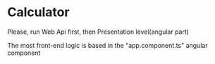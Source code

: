 # Calculator
Please, run Web Api first, then Presentation level(angular part)

The most front-end logic is based in the "app.component.ts" angular component 